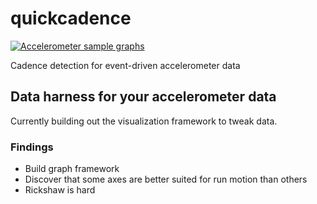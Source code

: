 # quickcadence

[![Accelerometer sample graphs](https://i.gyazo.com/fa11d9be4f8d3a14ea2ae7f5684d874f.gif)](https://gyazo.com/fa11d9be4f8d3a14ea2ae7f5684d874f)

Cadence detection for event-driven accelerometer data

## Data harness for your accelerometer data

Currently building out the visualization framework to tweak data.

### Findings

* Build graph framework
* Discover that some axes are better suited for run motion than others
* Rickshaw is hard
